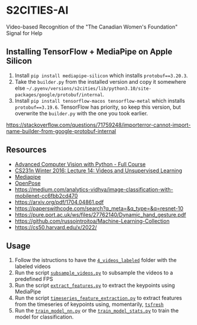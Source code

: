 # S2CITIES-AI
Video-based Recognition of the "The Canadian Women's Foundation" Signal for Help

## Installing TensorFlow + MediaPipe on Apple Silicon

1. Install `pip install mediapipe-silicon` which installs `protobuf==3.20.3`.
2. Take the `builder.py` from the installed version and copy it somewhere else `~/.pyenv/versions/s2cities/lib/python3.10/site-packages/google/protobuf/internal`.
3. Install `pip install tensorflow-macos tensorflow-metal` which installs `protobuf==3.19.6`. TensorFlow has priority, so keep this version, but overwrite the `builder.py` with the one you took earlier.

https://stackoverflow.com/questions/71759248/importerror-cannot-import-name-builder-from-google-protobuf-internal

## Resources

- [Advanced Computer Vision with Python - Full Course](https://www.youtube.com/watch?v=01sAkU_NvOY)
- [CS231n Winter 2016: Lecture 14: Videos and Unsupervised Learning](https://www.youtube.com/watch?v=ekyBklxwQMU)
- [Mediapipe](https://google.github.io/mediapipe/)
- [OpenPose](https://github.com/CMU-Perceptual-Computing-Lab/openpose)
- https://medium.com/analytics-vidhya/image-classification-with-mobilenet-cc6fbb2cd470
- https://arxiv.org/pdf/1704.04861.pdf
- https://paperswithcode.com/search?q_meta=&q_type=&q=resnet-10
- https://pure.port.ac.uk/ws/files/27762140/Dynamic_hand_gesture.pdf
- https://github.com/russointroitoa/Machine-Learning-Collection
- https://cs50.harvard.edu/x/2022/

## Usage

1. Follow the istructions to have the [`4_videos_labeled`](./src/dataset_creation/4_videos_labeled/) folder with the labeled videos
2. Run the script [`subsample_videos.py`](./dataset_creation_subsample_videos.py) to subsample the videos to a predefined FPS
3. Run the script [`extract_features.py`](./src/extract_features.py) to extract the keypoints using MediaPipe
4. Run the script [`timeseries_feature_extraction.py`](./src/timeseries_feature_extraction.py) to extract features from the timeseries of keypoints using, momentarily, [`tsfresh`](https://tsfresh.readthedocs.io/)
5. Run the [`train_model_nn.py`](./train_model_nn.py) or the [`train_model_stats.py`](./train_model_stats.py) to train the model for classification.
